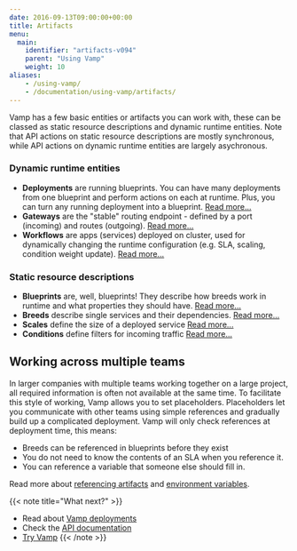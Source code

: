 ```yaml
---
date: 2016-09-13T09:00:00+00:00
title: Artifacts
menu:
  main:
    identifier: "artifacts-v094"
    parent: "Using Vamp"
    weight: 10
aliases:
    - /using-vamp/
    - /documentation/using-vamp/artifacts/
---
```


Vamp has a few basic entities or artifacts you can work with, these can be classed as static resource descriptions and dynamic runtime entities. Note that API actions on static resource descriptions are mostly synchronous, while API actions on dynamic runtime entities are largely asychronous.

### Dynamic runtime entities

-   **Deployments** are running blueprints. You can have many deployments from one blueprint and perform actions on each at runtime. Plus, you can turn any running deployment into a blueprint.  [Read more...](/documentation/using-vamp/v0.9.4/deployments/)  
-   **Gateways** are the "stable" routing endpoint - defined by a port (incoming) and routes (outgoing).  [Read more...](/documentation/using-vamp/v0.9.4/gateways/) 
-   **Workflows** are apps (services) deployed on cluster, used for dynamically changing the runtime configuration (e.g. SLA, scaling, condition weight update).  [Read more...](/documentation/using-vamp/v0.9.4/workflows/)

### Static resource descriptions

-   **Blueprints** are, well, blueprints! They describe how breeds work in runtime and what properties they should have.  [Read more...](/documentation/using-vamp/v0.9.4/blueprints/)  
-   **Breeds** describe single services and their dependencies.  [Read more...](/documentation/using-vamp/v0.9.4/breeds/)
-   **Scales** define the size of a deployed service [Read more...](documentation/using-vamp/v0.9.4/blueprints/#scale)
-   **Conditions** define filters for incoming traffic [Read more...](documentation/using-vamp/v0.9.4/conditions)

## Working across multiple teams

In larger companies with multiple teams working together on a large project, all required information is often not available at the same time. To facilitate this style of working, Vamp allows you to set placeholders. Placeholders let you communicate with other teams using simple references and gradually build up a complicated deployment. Vamp will only check references at deployment time, this means:

- Breeds can be referenced in blueprints before they exist 
- You do not need to know the contents of an SLA when you reference it.
- You can reference a variable that someone else should fill in.

Read more about [referencing artifacts](/documentation/using-vamp/v0.9.4/references/) and [environment variables](/documentation/using-vamp/v0.9.4/environment-variables/).

{{< note title="What next?" >}}
* Read about [Vamp deployments](/documentation/using-vamp/v0.9.4/deployments/)
* Check the [API documentation](/documentation/api/v0.9.4/api-reference)
* [Try Vamp](/documentation/installation/hello-world)
{{< /note >}}
